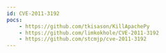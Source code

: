 ```yaml
---
id: CVE-2011-3192
pocs:
    - https://github.com/tkisason/KillApachePy
    - https://github.com/limkokhole/CVE-2011-3192
    - https://github.com/stcmjp/cve-2011-3192
---
```

